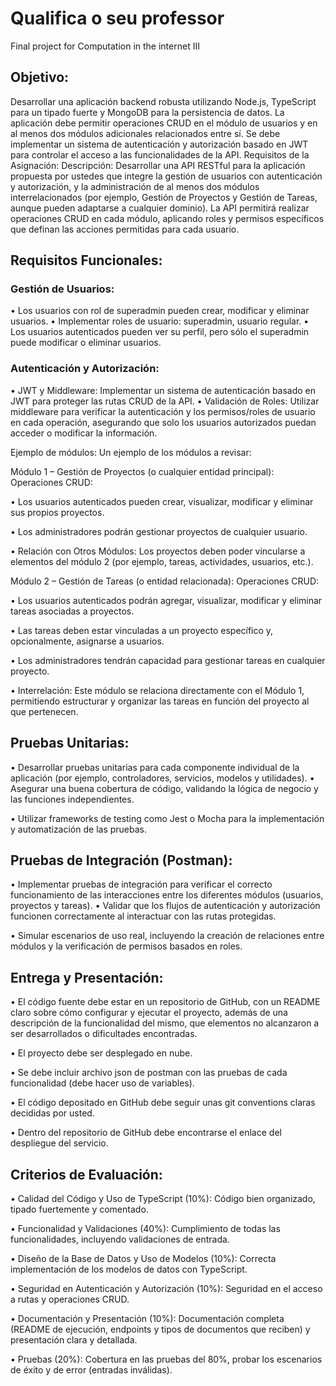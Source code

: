 # Qualifica o seu professor
Final project for Computation in the internet III


## Objetivo: 

Desarrollar una aplicación backend robusta utilizando Node.js, TypeScript
para un tipado fuerte y MongoDB para la persistencia de datos. La aplicación debe
permitir operaciones CRUD en el módulo de usuarios y en al menos dos módulos
adicionales relacionados entre sí. Se debe implementar un sistema de autenticación y
autorización basado en JWT para controlar el acceso a las funcionalidades de la API.
Requisitos de la Asignación:
Descripción: Desarrollar una API RESTful para la aplicación propuesta por ustedes que
integre la gestión de usuarios con autenticación y autorización, y la administración de
al menos dos módulos interrelacionados (por ejemplo, Gestión de Proyectos y Gestión
de Tareas, aunque pueden adaptarse a cualquier dominio). La API permitirá realizar
operaciones CRUD en cada módulo, aplicando roles y permisos específicos que
definan las acciones permitidas para cada usuario.



## Requisitos Funcionales:


### Gestión de Usuarios:

• Los usuarios con rol de superadmin pueden crear, modificar y eliminar usuarios.
• Implementar roles de usuario: superadmin, usuario regular.
• Los usuarios autenticados pueden ver su perfil, pero sólo el superadmin puede
modificar o eliminar usuarios.


### Autenticación y Autorización:

• JWT y Middleware: Implementar un sistema de autenticación basado en JWT
para proteger las rutas CRUD de la API.
• Validación de Roles: Utilizar middleware para verificar la autenticación y los
permisos/roles de usuario en cada operación, asegurando que solo los usuarios
autorizados puedan acceder o modificar la información.


Ejemplo de módulos:
Un ejemplo de los módulos a revisar:


Módulo 1 – Gestión de Proyectos (o cualquier entidad principal):
Operaciones CRUD:

• Los usuarios autenticados pueden crear, visualizar, modificar y eliminar sus
propios proyectos.

• Los administradores podrán gestionar proyectos de cualquier usuario.


• Relación con Otros Módulos: Los proyectos deben poder vincularse a
elementos del módulo 2 (por ejemplo, tareas, actividades, usuarios, etc.).


Módulo 2 – Gestión de Tareas (o entidad relacionada):
Operaciones CRUD:


• Los usuarios autenticados podrán agregar, visualizar, modificar y eliminar
tareas asociadas a proyectos.

• Las tareas deben estar vinculadas a un proyecto específico y, opcionalmente,
asignarse a usuarios.

• Los administradores tendrán capacidad para gestionar tareas en cualquier
proyecto.

• Interrelación: Este módulo se relaciona directamente con el Módulo 1,
permitiendo estructurar y organizar las tareas en función del proyecto al que
pertenecen.

## Pruebas Unitarias:

• Desarrollar pruebas unitarias para cada componente individual de la aplicación
(por ejemplo, controladores, servicios, modelos y utilidades).
• Asegurar una buena cobertura de código, validando la lógica de negocio y las
funciones independientes.


• Utilizar frameworks de testing como Jest o Mocha para la implementación y
automatización de las pruebas.


## Pruebas de Integración (Postman):

• Implementar pruebas de integración para verificar el correcto funcionamiento
de las interacciones entre los diferentes módulos (usuarios, proyectos y tareas).
• Validar que los flujos de autenticación y autorización funcionen correctamente
al interactuar con las rutas protegidas.


• Simular escenarios de uso real, incluyendo la creación de relaciones entre
módulos y la verificación de permisos basados en roles.


## Entrega y Presentación:
• El código fuente debe estar en un repositorio de GitHub, con un README claro
sobre cómo configurar y ejecutar el proyecto, además de una descripción de la
funcionalidad del mismo, que elementos no alcanzaron a ser desarrollados o
dificultades encontradas.


• El proyecto debe ser desplegado en nube.

• Se debe incluir archivo json de postman con las pruebas de cada funcionalidad
(debe hacer uso de variables).


• El código depositado en GitHub debe seguir unas git conventions claras
decididas por usted.


• Dentro del repositorio de GitHub debe encontrarse el enlace del despliegue del
servicio.


## Criterios de Evaluación:


• Calidad del Código y Uso de TypeScript (10%): Código bien organizado, tipado
fuertemente y comentado.


• Funcionalidad y Validaciones (40%): Cumplimiento de todas las
funcionalidades, incluyendo validaciones de entrada.


• Diseño de la Base de Datos y Uso de Modelos (10%): Correcta
implementación de los modelos de datos con TypeScript.


• Seguridad en Autenticación y Autorización (10%): Seguridad en el acceso a
rutas y operaciones CRUD.

• Documentación y Presentación (10%): Documentación completa (README de
ejecución, endpoints y tipos de documentos que reciben) y presentación clara y
detallada.


• Pruebas (20%): Cobertura en las pruebas del 80%, probar los escenarios de
éxito y de error (entradas inválidas).
